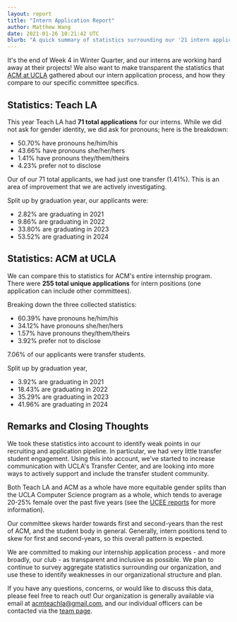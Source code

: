 ```yaml
---
layout: report
title: "Intern Application Report"
author: Matthew Wang
date: 2021-01-26 10:21:42 UTC
blurb: "A quick summary of statistics surrounding our '21 intern application cycle."
---
```


It's the end of Week 4 in Winter Quarter, and our interns are working hard away at their projects! We also want to make transparent the statistics that [ACM at UCLA](https://uclaacm.com) gathered about our intern application process, and how they compare to our specific committee specifics.

## Statistics: Teach LA

This year Teach LA had **71 total applications** for our interns. While we did not ask for gender identity, we did ask for pronouns; here is the breakdown:

* 50.70% have pronouns he/him/his
* 43.66% have pronouns she/her/hers
* 1.41% have pronouns they/them/theirs
* 4.23% prefer not to disclose

<div id="tla-pronoun-split"></div>

Our of our 71 total applicants, we had just one transfer (1.41%). This is an area of improvement that we are actively investigating.

Split up by graduation year, our applicants were:

* 2.82% are graduating in 2021
* 9.86% are graduating in 2022
* 33.80% are graduating in 2023
* 53.52% are graduating in 2024

<div id="tla-year-split"></div>

## Statistics: ACM at UCLA

We can compare this to statistics for ACM's entire internship program. There were **255 total unique applications** for intern positions (one application can include other committees).

Breaking down the three collected statistics:

* 60.39% have pronouns he/him/his
* 34.12% have pronouns she/her/hers
* 1.57% have pronouns they/them/theirs
* 3.92% prefer not to disclose

<div id="acm-pronoun-split"></div>

7.06% of our applicants were transfer students.

Split up by graduation year,

* 3.92% are graduating in 2021
* 18.43% are graduating in 2022
* 35.29% are graduating in 2023
* 41.96% are graduating in 2024

<div id="acm-year-split"></div>

## Remarks and Closing Thoughts

We took these statistics into account to identify weak points in our recruiting and application pipeline. In particular, we had very little transfer student engagement. Using this into account, we've started to increase communication with UCLA's Transfer Center, and are looking into more ways to actively support and include the transfer student community.

Both Teach LA and ACM as a whole have more equitable gender splits than the UCLA Computer Science program as a whole, which tends to average 20-25% female over the past five years (see the [UCEE reports](https://www.seasoasa.ucla.edu/enrollment-degree-statistics-new/) for more information).

Our committee skews harder towards first and second-years than the rest of ACM, and the student body in general. Generally, intern positions tend to skew for first and second-years, so this overall pattern is expected.

We are committed to making our internship application process -  and more broadly, our club - as transparent and inclusive as possible. We plan to continue to survey aggregate statistics surrounding our organization, and use these to identify weaknesses in our organizational structure and plan.

If you have any questions, concerns, or would like to discuss this data, please feel free to reach out! Our organization is generally available via email at [acmteachla@gmail.com](mailto:acmteachla@gmail.com), and our individual officers can be contacted via the [team page]({{site.baseurl}}/team).

<script src="https://cdn.plot.ly/plotly-latest.min.js"></script>
<script>
// the -60 exists for gutter spacing
let responsiveWidth = Math.min(window.innerWidth - 60, 500);
let layout = {
  height: responsiveWidth * 4/5,
  width: responsiveWidth,
};
let tla_pronouns_layout = {...layout};
tla_pronouns_layout["title"] = {
  text: 'Teach LA Applicants by Pronouns'
}
let tla_pronouns_data = [{
  values: [50.70, 43.66, 1.41, 4.23],
  labels: ['he/him/his', 'she/her/hers', 'they/them/theirs', 'prefer not to disclose'],
  type: 'pie'
}];
let tla_years_layout = {...layout};
tla_years_layout["title"] = {
  text: 'Teach LA Applicants by Graduation Year'
}
let tla_years_data = [{
  values: [2.82, 9.86, 33.80, 53.52],
  labels: [2021, 2022, 2023, 2024],
  type: 'pie'
}];
let acm_pronouns_layout = {...layout};
acm_pronouns_layout["title"] = {
  text: 'ACM Applicants by Pronouns'
}
let acm_pronouns_data = [{
  values: [60.39, 34.12, 1.57, 3.92],
  labels: ['he/him/his', 'she/her/hers', 'they/them/theirs', 'prefer not to disclose'],
  type: 'pie'
}];
let acm_years_layout = {...layout};
acm_years_layout["title"] = {
  text: 'ACM Applicants by Graduation Year'
}
let acm_years_data = [{
  values: [3.92, 18.43, 35.29, 3.92],
  labels: [2021, 2022, 2023, 2024],
  type: 'pie'
}];
Plotly.newPlot('tla-pronoun-split', tla_pronouns_data, tla_pronouns_layout);
Plotly.newPlot('tla-year-split', tla_years_data, tla_years_layout);
Plotly.newPlot('acm-pronoun-split', acm_pronouns_data, acm_pronouns_layout);
Plotly.newPlot('acm-year-split', acm_years_data, acm_years_layout);
</script>
